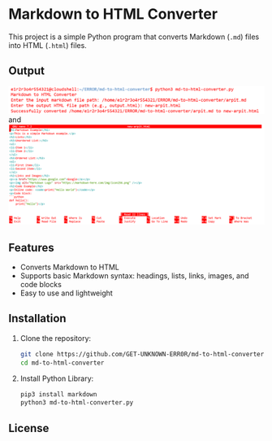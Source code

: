 # Markdown to HTML Converter

This project is a simple Python program that converts Markdown (`.md`) files into HTML (`.html`) files.

## Output

![images](mdhtml1.png)
and
![images](mdhtml2.png)

## Features
- Converts Markdown to HTML
- Supports basic Markdown syntax: headings, lists, links, images, and code blocks
- Easy to use and lightweight

## Installation

1. Clone the repository:
   ```bash
   git clone https://github.com/GET-UNKNOWN-ERR0R/md-to-html-converter.git
   cd md-to-html-converter
   ```
2. Install Python Library:
   ```bash
   pip3 install markdown
   python3 md-to-html-converter.py
   ```
 ## License 
   
   
